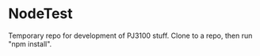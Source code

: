 # NodeTest
Temporary repo for development of PJ3100 stuff.
Clone to a repo, then run "npm install".
